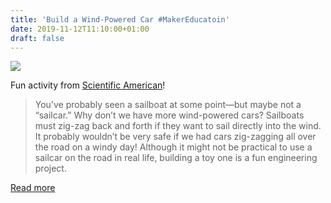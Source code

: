 ```yaml
---
title: 'Build a Wind-Powered Car #MakerEducatoin'
date: 2019-11-12T11:10:00+01:00
draft: false
---
```


![](https://cdn-blog.adafruit.com/uploads/2019/11/ABB415A6-75C6-4BB7-983E361BDB4B8D8E_source.jpg)

Fun activity from [Scientific American](https://www.scientificamerican.com/article/build-a-wind-powered-car/)!

> You’ve probably seen a sailboat at some point—but maybe not a “sailcar.” Why don’t we have more wind-powered cars? Sailboats must zig-zag back and forth if they want to sail directly into the wind. It probably wouldn’t be very safe if we had cars zig-zagging all over the road on a windy day! Although it might not be practical to use a sailcar on the road in real life, building a toy one is a fun engineering project.

[Read more](https://www.scientificamerican.com/article/build-a-wind-powered-car/)
